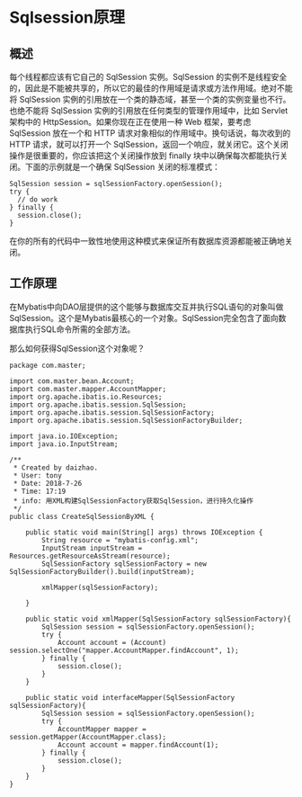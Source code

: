 # Sqlsession原理

## 概述

每个线程都应该有它自己的 SqlSession 实例。SqlSession 的实例不是线程安全的，因此是不能被共享的，所以它的最佳的作用域是请求或方法作用域。绝对不能将 SqlSession 实例的引用放在一个类的静态域，甚至一个类的实例变量也不行。也绝不能将 SqlSession 实例的引用放在任何类型的管理作用域中，比如 Servlet 架构中的 HttpSession。如果你现在正在使用一种 Web 框架，要考虑 SqlSession 放在一个和 HTTP 请求对象相似的作用域中。换句话说，每次收到的 HTTP 请求，就可以打开一个 SqlSession，返回一个响应，就关闭它。这个关闭操作是很重要的，你应该把这个关闭操作放到 finally 块中以确保每次都能执行关闭。下面的示例就是一个确保 SqlSession 关闭的标准模式：

```
SqlSession session = sqlSessionFactory.openSession();
try {
  // do work
} finally {
  session.close();
}
```

在你的所有的代码中一致性地使用这种模式来保证所有数据库资源都能被正确地关闭。

## 工作原理

在Mybatis中向DAO层提供的这个能够与数据库交互并执行SQL语句的对象叫做SqlSession。这个是Mybatis最核心的一个对象。SqlSession完全包含了面向数据库执行SQL命令所需的全部方法。

那么如何获得SqlSession这个对象呢？

```
package com.master;

import com.master.bean.Account;
import com.master.mapper.AccountMapper;
import org.apache.ibatis.io.Resources;
import org.apache.ibatis.session.SqlSession;
import org.apache.ibatis.session.SqlSessionFactory;
import org.apache.ibatis.session.SqlSessionFactoryBuilder;

import java.io.IOException;
import java.io.InputStream;

/**
 * Created by daizhao.
 * User: tony
 * Date: 2018-7-26
 * Time: 17:19
 * info: 用XML构建SqlSessionFactory获取SqlSession，进行持久化操作
 */
public class CreateSqlSessionByXML {

    public static void main(String[] args) throws IOException {
        String resource = "mybatis-config.xml";
        InputStream inputStream = Resources.getResourceAsStream(resource);
        SqlSessionFactory sqlSessionFactory = new SqlSessionFactoryBuilder().build(inputStream);

        xmlMapper(sqlSessionFactory);

    }

    public static void xmlMapper(SqlSessionFactory sqlSessionFactory){
        SqlSession session = sqlSessionFactory.openSession();
        try {
            Account account = (Account) session.selectOne("mapper.AccountMapper.findAccount", 1);
        } finally {
            session.close();
        }
    }

    public static void interfaceMapper(SqlSessionFactory sqlSessionFactory){
        SqlSession session = sqlSessionFactory.openSession();
        try {
            AccountMapper mapper = session.getMapper(AccountMapper.class);
            Account account = mapper.findAccount(1);
        } finally {
            session.close();
        }
    }
}

```



